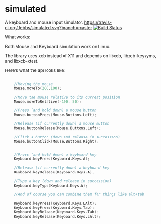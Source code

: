 # simulated
A keyboard and mouse input simulator.
https://travis-ci.org/Jebbs/simulated.svg?branch=master
[![Build Status](https://travis-ci.org/Jebbs/simulated.svg?branch=master)](https://travis-ci.org/Jebbs/simulated)

What works:

Both Mouse and Keyboard simulation work on Linux.

The library uses xcb instead of X11 and depends on libxcb, libxcb-keysyms, and libxcb-xtest.

Here's what the api looks like:

```d
	
	//Moving the mouse
	Mouse.moveTo(200,100);

	//Move the mouse relative to its current position
	Mouse.moveToRelative(-100, 50);

	//Press (and hold down) a mouse button
	Mouse.buttonPress(Mouse.Buttons.Left);

	//Release (if currently down) a mouse mutton
	Mouse.buttonRelease(Mouse.Buttons.Left);

	//Click a button (down and release in succession)
	Mouse.buttonClick(Mouse.Buttons.Right);


	//Press (and hold down) a keyboard key
	Keyboard.keyPress(Keyboard.Keys.A);

	//Release (if currently down) a keyboard key
	Keyboard.keyRelease(Keyboard.Keys.A);

	//Type a key (down and release in succession)
	Keyboard.keyType(Keyboard.Keys.A);

	//And of course you can combine them for things like alt+tab

	Keyboard.keyPress(Keyboard.Keys.LAlt);
	Keyboard.keyPress(Keyboard.Keys.Tab);
	Keyboard.keyRelease(Keyboard.Keys.Tab);
	Keyboard.keyRelease(Keyboard.Keys.LAlt);

```